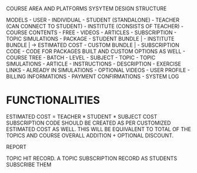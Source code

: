 COURSE AREA AND PLATFORMS
SYSYTEM DESIGN STRUCTURE

MODELS
    - USER
        - INDIVIDUAL
            - STUDENT (STANDALONE)
            - TEACHER (CAN CONNECT TO STUDENT)
        - INSTITUTE (CONSISTS OF TEACHER)
    - COURSE CONTENTS
        - FREE
            - VIDEOS
            - ARTICLES
        - SUBSCRIPTION
            - TOPIC SIMULATIONS
    - PACKAGE
        - STUDENT BUNDLE        |
        - INSTITUTE BUNDLE      | -> ESTIMATED COST
        - CUSTOM BUNDLE         |
    - SUBSCRIPTION CODE
        - CODE FOR PACKAGES BUILT AND CUSTOM OPTIONS AS WELL
    - COURSE TREE
        - BATCH
        - LEVEL
        - SUBJECT
        - TOPIC
    - TOPIC SIMULATIONS
        - ARTICLE
        - INSTRUCTIONS
        - DESCRIPTION
        - EXERCISE LINKS - ALREADY IN SIMULATIONS
        - OPTIONAL VIDEOS
    - USER PROFILE
    - BILLING INFORMATIONS
    - PAYMENT CONFIRMATIONS
    - SYSTEM LOG


FUNCTIONALITIES
================
ESTIMATED COST = TEACHER * STUDENT * SUBJECT COST
SUBSCRIPTION CODE SHOULD BE CREATED AS PER CUSTOMIZED ESTIMATED COST AS WELL. THIS WILL BE EQUIVALENT TO TOTAL OF THE TOPICS AND COURSE OVERALL ADDITION + OPTIONAL DISCOUNT.

REPORT

TOPIC HIT RECORD. A TOPIC SUBSCRIPTION RECORD AS STUDENTS SUBSCRIBE THEM